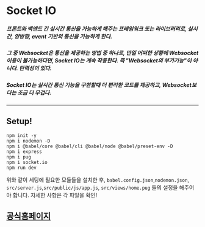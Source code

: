 # Socket IO

##### 프론트와 백엔드 간 실시간 통신을 가능하게 해주는 프레임워크 또는 라이브러리로, 실시간, 양방향, event 기반의 통신을 가능하게 한다.
##### 그 중 Websocket은 통신을 제공하는 방법 중 하나로, 만일 어떠한 상황에 Websocket 이용이 불가능하다면, Socket IO는 계속 작동한다. 즉 "Websocket의 부가기능"이 아니다. 탄력성이 있다.
##### Socket IO는 실시간 통신 기능을 구현할때 더 편리한 코드를 제공하고, Websocket보다는 조금 더 무겁다.

---

## Setup!
```
npm init -y
npm i nodemon -D
npm i @babel/core @babel/cli @babel/node @babel/preset-env -D
npm i express
npm i pug
npm i socket.io
npm run dev
```
위와 같이 세팅에 필요한 모듈들을 설치한 후, ``babel.config.json``,``nodemon.json``, ``src/server.js``,``src/public/js/app.js``, ``src/views/home.pug`` 들의 설정을 해주어야 합니다. 자세한 사항은 각 파일을 확인!

## [공식홈페이지](https://socket.io/)